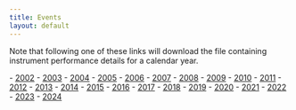 ```yaml
---
title: Events
layout: default
---
```

<p>Note that following one of these links will download the file containing 
   instrument performance details for a calendar year.</p>
 - <a href="mst_events_2002.yaml">2002</a>
 - <a href="mst_events_2003.yaml">2003</a>
 - <a href="mst_events_2004.yaml">2004</a>
 - <a href="mst_events_2005.yaml">2005</a>
 - <a href="mst_events_2006.yaml">2006</a>
 - <a href="mst_events_2007.yaml">2007</a>
 - <a href="mst_events_2008.yaml">2008</a>
 - <a href="mst_events_2009.yaml">2009</a>
 - <a href="mst_events_2010.yaml">2010</a>
 - <a href="mst_events_2011.yaml">2011</a>
 - <a href="mst_events_2012.yaml">2012</a>
 - <a href="mst_events_2013.yaml">2013</a>
 - <a href="mst_events_2014.yaml">2014</a>
 - <a href="mst_events_2015.yaml">2015</a>
 - <a href="mst_events_2016.yaml">2016</a>
 - <a href="mst_events_2017.yaml">2017</a>
 - <a href="mst_events_2018.yaml">2018</a>
 - <a href="mst_events_2019.yaml">2019</a>
 - <a href="mst_events_2020.yaml">2020</a>
 - <a href="mst_events_2021.yaml">2021</a>
 - <a href="mst_events_2022.yaml">2022</a>
 - <a href="mst_events_2023.yaml">2023</a>
 - <a href="mst_events_2024.yaml">2024</a>
